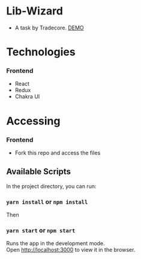 # Lib-Wizard

- A task by Tradecore. [DEMO](https://library-wizard.netflify.app//)

# Technologies

### Frontend

- React
- Redux
- Chakra UI

# Accessing

### Frontend

- Fork this repo and access the files

## Available Scripts

In the project directory, you can run:

### `yarn install` or `npm install`

Then

### `yarn start` or `npm start`

Runs the app in the development mode.\
Open [http://localhost:3000](http://localhost:3000) to view it in the browser.
